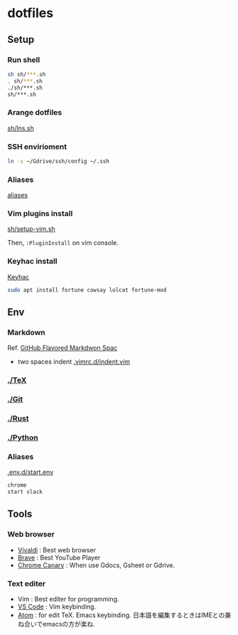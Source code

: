 # dotfiles

## Setup

### Run shell
```sh
sh sh/***.sh
. sh/***.sh
./sh/***.sh
sh/***.sh
```

### Arange dotfiles
[sh/lns.sh](sh/lns.sh)


### SSH envirioment
```sh
ln -s ~/Gdrive/ssh/config ~/.ssh
```

### Aliases
[aliases](aliases.sh)

### Vim plugins install
[sh/setup-vim.sh](sh/setup-vim.sh)

Then, `:PluginInstall` on vim console.



### Keyhac install
[Keyhac](https://sites.google.com/site/craftware/keyhac-en)


```sh
sudo apt install fortune cowsay lolcat fortune-mod
```


## Env
### Markdown
Ref. [GitHub Flavored Markdwon Spac](https://github.github.com/gfm/)

- two spaces indent
  [.vimrc.d/indent.vim](.vimrc.d/indent.vim)

 

### [./TeX](TeX)

### [./Git](mds/git.md)

### [./Rust](mds/rust.md)

### [./Python](mds/python.md)



### Aliases

[.env.d/start.env](.env.d/start.env)
```sh
chrome
start slack
```


## Tools
### Web browser
- [Vivaldi](https://vivaldi.com/)
  : Best web browser
- [Brave](https://brave.com)
  : Best YouTube Player
- [Chrome Canary](https://www.google.com/chrome/canary/)
  : When use Gdocs, Gsheet or Gdrive.


### Text editer
- Vim
  : Best editer for programming.
- [VS Code](https://code.visualstudio.com)
  : Vim keybinding.
- [Atom](https://atom.io)
  : for edit TeX.  Emacs keybinding. 日本語を編集するときはIMEとの兼ね合いでemacsの方が楽ね.



